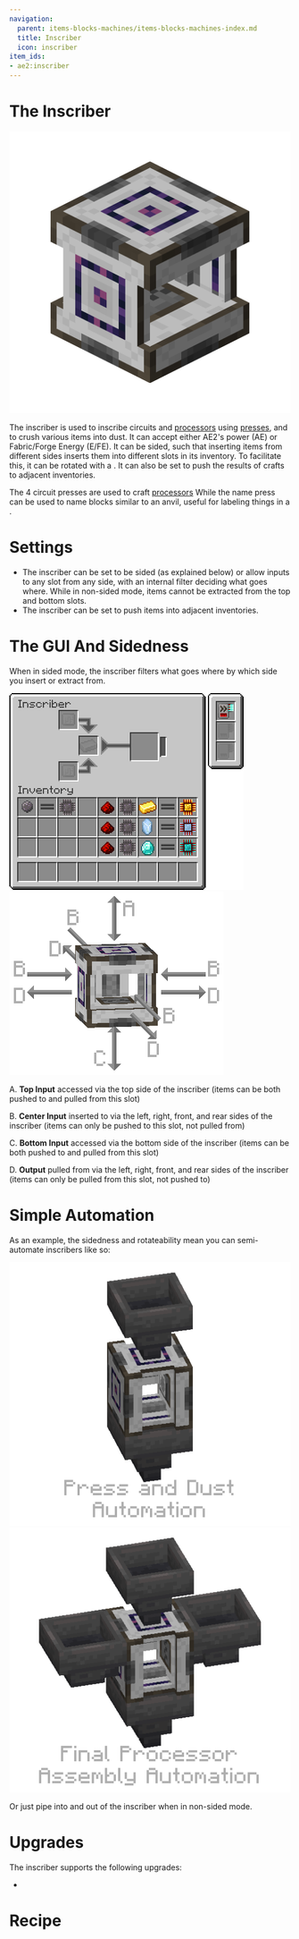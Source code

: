 ```yaml
---
navigation:
  parent: items-blocks-machines/items-blocks-machines-index.md
  title: Inscriber
  icon: inscriber
item_ids:
- ae2:inscriber
---
```

# The Inscriber

![A picture of an inscriber.](../assets/blocks/inscriber.png)

The inscriber is used to inscribe circuits and [processors](processors.md) using [presses](presses.md), and to crush various items into dust.
It can accept either AE2's power (AE) or Fabric/Forge Energy (E/FE). It can be sided, such that inserting items from different sides
inserts them into different slots in its inventory. To facilitate this, it can be rotated with a <ItemLink id="certus_quartz_wrench" />. 
It can also be set to push the results of crafts to adjacent inventories.

The 4 circuit presses are used to craft [processors](processors.md)
  <ItemGrid>
  <ItemIcon id="silicon_press" />
  <ItemIcon id="logic_processor_press" />
  <ItemIcon id="calculation_processor_press" />
  <ItemIcon id="engineering_processor_press" />
  </ItemGrid>
While the name press can be used to name blocks similar to an anvil, useful for labeling things in a <ItemLink id="pattern_access_terminal" />.
  <ItemGrid>
  <ItemIcon id="name_press" />
  </ItemGrid>

# Settings

- The inscriber can be set to be sided (as explained below) or allow inputs to any slot from any side, with an internal filter deciding
what goes where. While in non-sided mode, items cannot be extracted from the top and bottom slots.
- The inscriber can be set to push items into adjacent inventories.

# The GUI And Sidedness

When in sided mode, the inscriber filters what goes where by which side you insert or extract from.

![Inscriber GUI](../assets/diagrams/inscriber_gui.png) ![Inscriber Sides](../assets/diagrams/inscriber_sides.png)

A. **Top Input** accessed via the top side of the inscriber (items can be both pushed to and pulled from this slot)

B. **Center Input** inserted to via the left, right, front, and rear sides of the inscriber (items can only be pushed to this slot, not pulled from)

C. **Bottom Input** accessed via the bottom side of the inscriber (items can be both pushed to and pulled from this slot)

D. **Output** pulled from via the left, right, front, and rear sides of the inscriber (items can only be pulled from this slot, not pushed to)

# Simple Automation

As an example, the sidedness and rotateability mean you can semi-automate inscribers like so:

![Press and Dust Automation](../assets/assemblies/inscriber_hopper_1.png) ![Final Processor Assembly Automation](../assets/assemblies/inscriber_hopper_2.png)

Or just pipe into and out of the inscriber when in non-sided mode.

# Upgrades

The inscriber supports the following upgrades:

- <ItemLink id="speed_card" />

# Recipe

<RecipeFor id="inscriber" />
